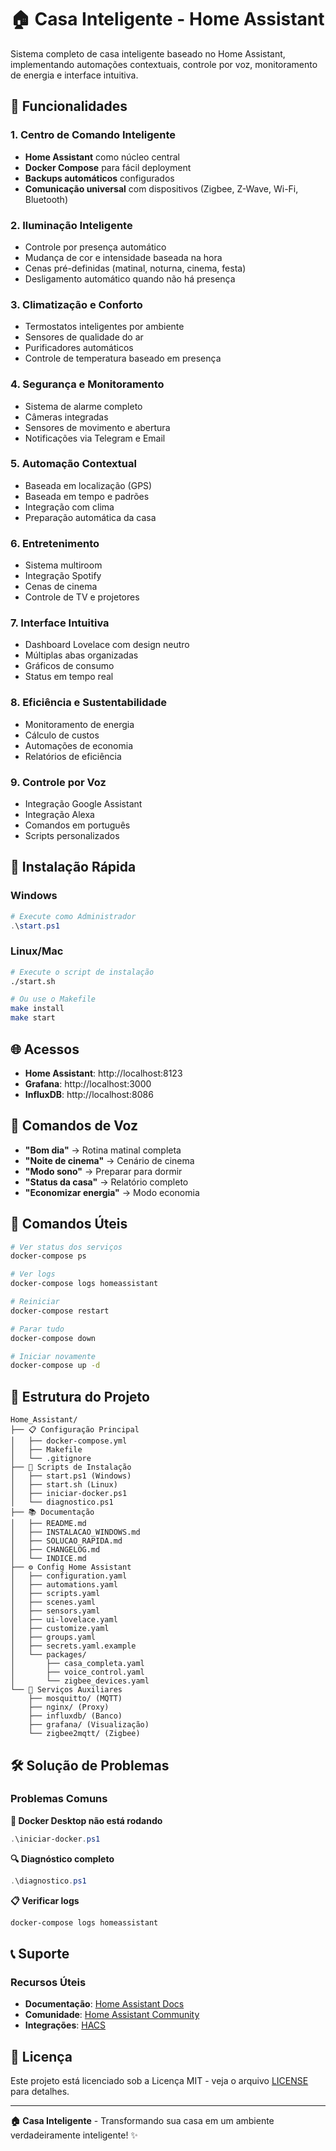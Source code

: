 # 🏠 Casa Inteligente - Home Assistant

Sistema completo de casa inteligente baseado no Home Assistant, implementando automações contextuais, controle por voz, monitoramento de energia e interface intuitiva.

## 🌟 Funcionalidades

### 1. Centro de Comando Inteligente
- **Home Assistant** como núcleo central
- **Docker Compose** para fácil deployment
- **Backups automáticos** configurados
- **Comunicação universal** com dispositivos (Zigbee, Z-Wave, Wi-Fi, Bluetooth)

### 2. Iluminação Inteligente
- Controle por presença automático
- Mudança de cor e intensidade baseada na hora
- Cenas pré-definidas (matinal, noturna, cinema, festa)
- Desligamento automático quando não há presença

### 3. Climatização e Conforto
- Termostatos inteligentes por ambiente
- Sensores de qualidade do ar
- Purificadores automáticos
- Controle de temperatura baseado em presença

### 4. Segurança e Monitoramento
- Sistema de alarme completo
- Câmeras integradas
- Sensores de movimento e abertura
- Notificações via Telegram e Email

### 5. Automação Contextual
- Baseada em localização (GPS)
- Baseada em tempo e padrões
- Integração com clima
- Preparação automática da casa

### 6. Entretenimento
- Sistema multiroom
- Integração Spotify
- Cenas de cinema
- Controle de TV e projetores

### 7. Interface Intuitiva
- Dashboard Lovelace com design neutro
- Múltiplas abas organizadas
- Gráficos de consumo
- Status em tempo real

### 8. Eficiência e Sustentabilidade
- Monitoramento de energia
- Cálculo de custos
- Automações de economia
- Relatórios de eficiência

### 9. Controle por Voz
- Integração Google Assistant
- Integração Alexa
- Comandos em português
- Scripts personalizados

## 🚀 Instalação Rápida

### Windows
```powershell
# Execute como Administrador
.\start.ps1
```

### Linux/Mac
```bash
# Execute o script de instalação
./start.sh

# Ou use o Makefile
make install
make start
```

## 🌐 Acessos

- **Home Assistant**: http://localhost:8123
- **Grafana**: http://localhost:3000
- **InfluxDB**: http://localhost:8086

## 📱 Comandos de Voz

- **"Bom dia"** → Rotina matinal completa
- **"Noite de cinema"** → Cenário de cinema
- **"Modo sono"** → Preparar para dormir
- **"Status da casa"** → Relatório completo
- **"Economizar energia"** → Modo economia

## 🔧 Comandos Úteis

```bash
# Ver status dos serviços
docker-compose ps

# Ver logs
docker-compose logs homeassistant

# Reiniciar
docker-compose restart

# Parar tudo
docker-compose down

# Iniciar novamente
docker-compose up -d
```

## 📁 Estrutura do Projeto

```
Home_Assistant/
├── 📋 Configuração Principal
│   ├── docker-compose.yml
│   ├── Makefile
│   └── .gitignore
├── 🚀 Scripts de Instalação
│   ├── start.ps1 (Windows)
│   ├── start.sh (Linux)
│   ├── iniciar-docker.ps1
│   └── diagnostico.ps1
├── 📚 Documentação
│   ├── README.md
│   ├── INSTALACAO_WINDOWS.md
│   ├── SOLUCAO_RAPIDA.md
│   ├── CHANGELOG.md
│   └── INDICE.md
├── ⚙️ Config Home Assistant
│   ├── configuration.yaml
│   ├── automations.yaml
│   ├── scripts.yaml
│   ├── scenes.yaml
│   ├── sensors.yaml
│   ├── ui-lovelace.yaml
│   ├── customize.yaml
│   ├── groups.yaml
│   ├── secrets.yaml.example
│   └── packages/
│       ├── casa_completa.yaml
│       ├── voice_control.yaml
│       └── zigbee_devices.yaml
└── 🔧 Serviços Auxiliares
    ├── mosquitto/ (MQTT)
    ├── nginx/ (Proxy)
    ├── influxdb/ (Banco)
    ├── grafana/ (Visualização)
    └── zigbee2mqtt/ (Zigbee)
```

## 🛠️ Solução de Problemas

### Problemas Comuns

**🐳 Docker Desktop não está rodando**
```powershell
.\iniciar-docker.ps1
```

**🔍 Diagnóstico completo**
```powershell
.\diagnostico.ps1
```

**📋 Verificar logs**
```bash
docker-compose logs homeassistant
```

## 📞 Suporte

### Recursos Úteis
- **Documentação**: [Home Assistant Docs](https://www.home-assistant.io/docs/)
- **Comunidade**: [Home Assistant Community](https://community.home-assistant.io/)
- **Integrações**: [HACS](https://hacs.xyz/)

## 📄 Licença

Este projeto está licenciado sob a Licença MIT - veja o arquivo [LICENSE](LICENSE) para detalhes.

---

**🏠 Casa Inteligente** - Transformando sua casa em um ambiente verdadeiramente inteligente! ✨
